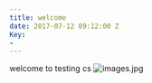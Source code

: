 ```yaml
---
title: welcome
date: 2017-07-12 09:12:00 Z
Key:
- 
---
```


welcome to testing cs
![images.jpg](/uploads/images.jpg)